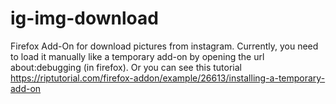 # ig-img-download
Firefox Add-On for download pictures from instagram. Currently, you need to load it manually like a temporary add-on by opening the url about:debugging (in firefox). Or you can see this tutorial https://riptutorial.com/firefox-addon/example/26613/installing-a-temporary-add-on